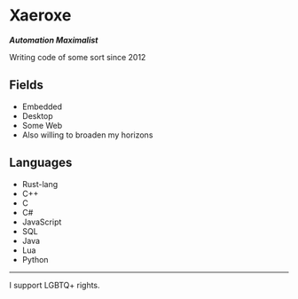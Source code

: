 # Xaeroxe
***Automation Maximalist***
 
Writing code of some sort since 2012

## Fields
- Embedded
- Desktop
- Some Web
- Also willing to broaden my horizons

## Languages
- Rust-lang
- C++
- C
- C#
- JavaScript
- SQL
- Java
- Lua
- Python

***

I support LGBTQ+ rights.

